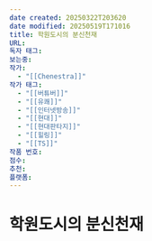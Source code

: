```yaml
---
date created: 20250322T203620
date modified: 20250519T171016
title: 학원도시의 분신천재
URL: 
독자 태그: 
보는중: 
작가:
  - "[[Chenestra]]"
작가 태그:
  - "[[버튜버]]"
  - "[[유쾌]]"
  - "[[인터넷방송]]"
  - "[[현대]]"
  - "[[현대판타지]]"
  - "[[힐링]]"
  - "[[TS]]"
작품 번호: 
점수: 
추천: 
플랫폼: 
---
```


# 학원도시의 분신천재
